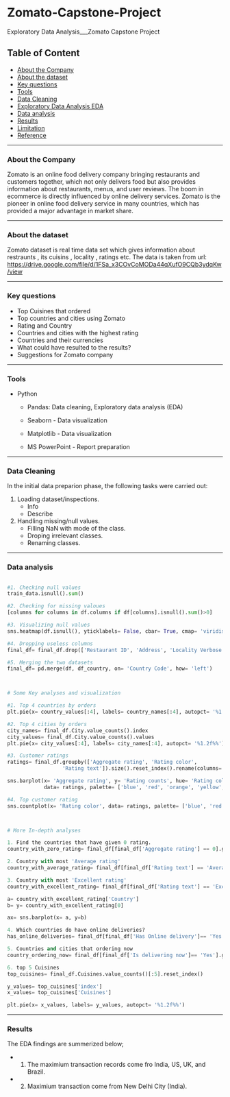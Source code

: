 # Zomato-Capstone-Project
Exploratory Data Analysis___Zomato Capstone Project

## Table of Content

 - [About the Company](#about-the-company)
 - [About the dataset](#about-the-dataset)
 - [Key questions](#key-questions)
 - [Tools](#tools)
 - [Data Cleaning](#data-cleaning)
 - [Exploratory Data Analysis EDA](#exploratory-data-analysis-eda)
 - [Data analysis](#data-analysis)
 - [Results](#results)
 - [Limitation](#limitation)
 - [Reference](#reference)

 ---

### About the Company

Zomato is an online food delivery company bringing restaurants and customers together, which not only delivers food but also provides information about restaurants, menus, and user reviews.
The boom in ecommerce is directly influenced by online delivery services.
Zomato is the pioneer in online food delivery service in many countries, which has provided a major advantage in market share.

 ---

### About the dataset
Zomato dataset is real time data set which gives information about restraunts , its cuisins , locality , ratings etc.
The data is taken from url: https://drive.google.com/file/d/1FSa_x3COvCoMODa44qXufO9CQb3ydqKw/view

 ---

### Key questions

- Top Cuisines that ordered
- Top countries and cities using Zomato
- Rating and Country
- Countries and cities with the highest rating
- Countries and their currencies
- What could have resulted to the results?
- Suggestions for Zomato company

 ---

### Tools

- Python
  - Pandas: Data cleaning, Exploratory data analysis (EDA)

  - Seaborn - Data visualization

  - Matplotlib - Data visualization

  - MS PowerPoint - Report preparation

---

### Data Cleaning

In the initial data preparion phase, the following tasks were carried out:

1. Loading dataset/inspections.
     - Info
     - Describe
2. Handling missing/null values.
   - Filling NaN with mode of the class.
   - Droping irrelevant classes.
   - Renaming classes.
 
---

### Data analysis

``` python

#1. Checking null values
train_data.isnull().sum()

#2. Checking for missing valoues
[columns for columns in df.columns if df[columns].isnull().sum()>0]

#3. Visualizing null values
sns.heatmap(df.isnull(), yticklabels= False, cbar= True, cmap= 'viridis')

#4. Dropping useless columns
final_df= final_df.drop(['Restaurant ID', 'Address', 'Locality Verbose', 'Longitude', 'Latitude'], axis= 1)

#5. Merging the two datasets
final_df= pd.merge(df, df_country, on= 'Country Code', how= 'left')



# Some Key analyses and visualization

#1. Top 4 countries by orders
plt.pie(x= country_values[:4], labels= country_names[:4], autopct= '%1.2f%%', pctdistance= 0.6)

#2. Top 4 cities by orders
city_names= final_df.City.value_counts().index
city_values= final_df.City.value_counts().values
plt.pie(x= city_values[:4], labels= city_names[:4], autopct= '%1.2f%%')

#3. Customer ratings
ratings= final_df.groupby(['Aggregate rating', 'Rating color', 
                  'Rating text']).size().reset_index().rename(columns= {0:'Rating counts'})

sns.barplot(x= 'Aggregate rating', y= 'Rating counts', hue= 'Rating color', 
            data= ratings, palette= ['blue', 'red', 'orange', 'yellow', 'green', 'green'])

#4. Top customer rating
sns.countplot(x= 'Rating color', data= ratings, palette= ['blue', 'red', 'orange', 'yellow', 'green', 'green'])



# More In-depth analyses

1. Find the countries that have given 0 rating.
country_with_zero_rating= final_df[final_df['Aggregate rating'] == 0].groupby(['Country']).size().reset_index()

2. Country with most 'Average rating'
country_with_average_rating= final_df[final_df['Rating text'] == 'Average'].groupby(['Country']).size().reset_index()

3. Country with most 'Excellent rating'
country_with_excellent_rating= final_df[final_df['Rating text'] == 'Excellent'].groupby(['Country']).size().reset_index()

a= country_with_excellent_rating['Country']
b= y= country_with_excellent_rating[0]

ax= sns.barplot(x= a, y=b)

4. Which countries do have online deliveries?
has_online_deliveries= final_df[final_df['Has Online delivery']== 'Yes'].groupby(['Country']).size().reset_index()

5. Countries and cities that ordering now
country_ordering_now= final_df[final_df['Is delivering now']== 'Yes'].groupby(['Country']).size().reset_index()

6. top 5 Cuisines
top_cuisines= final_df.Cuisines.value_counts()[:5].reset_index()

y_values= top_cuisines['index']
x_values= top_cuisines['Cuisines']

plt.pie(x= x_values, labels= y_values, autopct= '%1.2f%%')

```

---

### Results

The EDA findings are summerized below;

- 1. The maximium transaction records come fro India, US, UK, and Brazil.
- 2. Maximium transaction come from New Delhi City (India).



